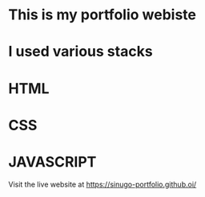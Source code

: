 # This is my portfolio webiste
# I used various stacks
# HTML
# CSS
# JAVASCRIPT


Visit the live website at https://sinugo-portfolio.github.oi/
